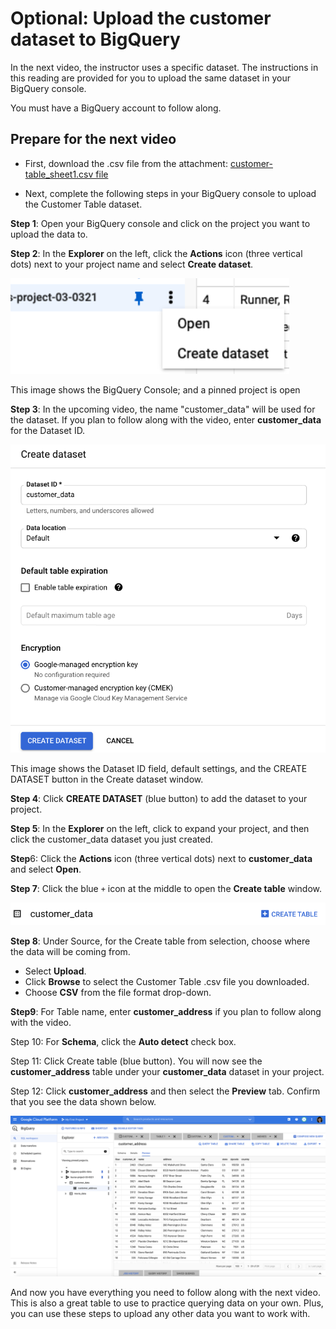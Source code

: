# Optional: Upload the customer dataset to BigQuery

In the next video, the instructor uses a specific dataset. The instructions in this reading are provided for you to upload the same dataset in your BigQuery console.

You must have a BigQuery account to follow along.

## Prepare for the next video

- First, download the .csv file from the attachment: [customer-table_sheet1.csv file](./resources/)

- Next, complete the following steps in your BigQuery console to upload the Customer Table dataset.

**Step 1**: Open your BigQuery console and click on the project you want to upload the data to.

**Step 2**: In the **Explorer** on the left, click the **Actions** icon (three vertical dots) next to your project name and select **Create dataset**.

![x](./resources/img-1.png)

This image shows the BigQuery Console; and a pinned project is open

**Step 3**: In the upcoming video, the name "customer_data" will be used for the dataset. If you plan to follow along with the video, enter **customer_data** for the Dataset ID.

![x](./resources/img-2.png)

This image shows the Dataset ID field, default settings, and the CREATE DATASET button in the Create dataset window.

**Step 4**: Click **CREATE DATASET** (blue button) to add the dataset to your project.

**Step 5**: In the **Explorer** on the left, click to expand your project, and then click the customer_data dataset you just created.

**Step**6: Click the **Actions** icon (three vertical dots) next to **customer_data** and select **Open**.

**Step 7**: Click the blue `+` icon at the middle to open the **Create table** window.

![This image shows the Create Table button.](./resources/img-3.png)

**Step 8**: Under Source, for the Create table from selection, choose where the data will be coming from.  

- Select **Upload**.
- Click **Browse** to select the Customer Table .csv file you downloaded.
- Choose **CSV** from the file format drop-down.

**Step9**: For Table name, enter **customer_address** if you plan to follow along with the video.

Step 10: For **Schema**, click the **Auto detect** check box.

Step 11: Click Create table (blue button). You will now see the **customer_address** table under your **customer_data** dataset in your project.

Step 12: Click **customer_address** and then select the **Preview** tab. Confirm that you see the data shown below.

![This image shows the customer_address table for the customer_data dataset in BigQuery.](./resources/img-4.png)

And now you have everything you need to follow along with the next video. This is also a great table to use to practice querying data on your own. Plus, you can use these steps to upload any other data you want to work with.
